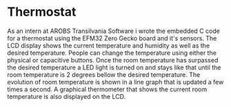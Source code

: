 # Thermostat
As an intern at AROBS Transilvania Software i wrote the embedded C code for a thermostat using the EFM32 Zero Gecko board and it's sensors.
The LCD display shows the current temperature and humidity as well as the desired temperature. People can change the temperature using either the physical or capacitive buttons. Once the room temperature has surpassed the desired temperature a LED light is turned on and stays like that until the room temperature is 2 degrees bellow the desired temperature. The evolution of room temperature is shown in a line graph that is updated a few times a second.
A graphical thermometer that shows the current room temperature is also displayed on the LCD.

